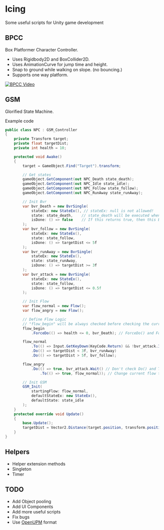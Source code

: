 # Icing

Some useful scripts for Unity game development

## BPCC

Box Platformer Character Controller.

- Uses Rigidbody2D and BoxCollider2D.
- Uses AnimationCurve for jump time and height.
- Snap to ground while walking on slope. (no bouncing.)
- Supports one way platform.

[![BPCC Video](https://i.imgur.com/1YLaxbR.png)](https://www.youtube.com/watch?v=INcRnxI3td4&feature=youtu.be)

## GSM

Glorified State Machine.

Example code

```cs
public class NPC : GSM_Controller
{
    private Transform target;
    private float targetDist;
    private int health = 10;

    protected void Awake()
    {
        target = GameObject.Find("Target").transform;

        // Get states
        gameObject.GetComponent(out NPC_Death state_death);
        gameObject.GetComponent(out NPC_Idle state_idle);
        gameObject.GetComponent(out NPC_Follow state_follow);
        gameObject.GetComponent(out NPC_RunAway state_runAway);

        // Init Bvr
        var bvr_Death = new BvrSingle(
            stateEx: new StateEx(), // stateEx: null is not allowed!
            state: state_death,    // state_death will be executed when this Bvr is currently active.
            isDone: () => false    // If this returns true, then this Bvr is finished.
        );
        var bvr_follow = new BvrSingle(
            stateEx: new StateEx(),
            state: state_follow,
            isDone: () => targetDist <= 5f
        );
        var bvr_runAway = new BvrSingle(
            stateEx: new StateEx(),
            state: state_runAway,
            isDone: () => targetDist >= 3f
        );
        var bvr_attack = new BvrSingle(
            stateEx: new StateEx(),
            state: state_follow,
            isDone: () => targetDist <= 0.5f
        );

        // Init Flow
        var flow_normal = new Flow();
        var flow_angry = new Flow();

        // Define Flow Logic
        // "flow_begin" will be always checked before checking the current flow.
        flow_begin
            .ForceDo(() => health <= 0, bvr_Death); // ForceDo() and ForceTo() will be always checked even when Bvr.Wait() is not finished.

        flow_normal
            .To(() => Input.GetKeyDown(KeyCode.Return) && !bvr_attack.IsFinished, flow_angry) // Press Enter to change current flow to flow_angry.
            .Do(() => targetDist < 3f, bvr_runAway)
            .Do(() => targetDist > 5f, bvr_follow);

        flow_angry
            .Do(() => true, bvr_attack.Wait() // Don't check Do() and To() until bvr_attack is finished.
                .To(() => true, flow_normal)); // Change current flow to flow_normal after bvr_attack is finished.

        // Init GSM
        GSM_Init(
            startingFlow: flow_normal,
            defaultStateEx: new StateEx(),
            defaultState: state_idle
        );
    }
    protected override void Update()
    {
        base.Update();
        targetDist = Vector2.Distance(target.position, transform.position);
    }
}
```

## Helpers

- Helper extension methods
- Singleton
- Timer

## TODO

- Add Object pooling
- Add UI Components
- Add more useful scripts
- Fix bugs
- Use [OpenUPM](https://openupm.com) format
